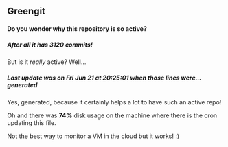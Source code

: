 ## Greengit

#### Do you wonder why this repository is so active?

##### After all it has 3120 commits!

But is it *really* active? Well...

##### Last update was on Fri Jun 21 at 20:25:01 when those lines were... generated

Yes, generated, because it certainly helps a lot to have such an active repo!

Oh and there was **74%** disk usage on the machine
where there is the cron updating this file.

Not the best way to monitor a VM in the cloud but it works! :)
